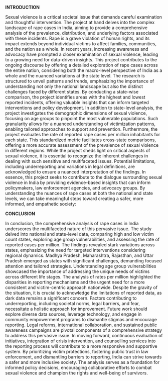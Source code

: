 **INTRODUCTION**

Sexual violence is a critical societal issue that demands careful examination and thoughtful intervention. The
project at hand delves into the complex landscape of rape cases in India, aiming to provide a comprehensive
analysis of the prevalence, distribution, and underlying factors associated with these incidents. Rape is a grave
violation of human rights, and its impact extends beyond individual victims to affect families, communities, and
the nation as a whole.
In recent years, increasing awareness and advocacy have prompted a closer examination of sexual violence,
leading to a growing need for data-driven insights. This project contributes to the ongoing discourse by offering
a detailed exploration of rape cases across the entire nation, considering both the macro-level perspective of
India as a whole and the nuanced variations at the state level.
The research is structured to unveil patterns and trends, emphasizing the importance of understanding not only
the national landscape but also the distinct challenges faced by different states. By conducting a state-wise
comparison, the project identifies areas with the highest and lowest reported incidents, offering valuable insights
that can inform targeted interventions and policy development.
In addition to state-level analysis, the project investigates the demographic dimensions of sexual violence,
focusing on age groups to pinpoint the most vulnerable populations. Such granularity allows for a nuanced
understanding of victimization patterns, enabling tailored approaches to support and prevention.
Furthermore, the project evaluates the rate of reported rape cases per million inhabitants for each state. This
standardized metric facilitates cross-state comparisons, offering a more accurate assessment of the prevalence
of sexual violence in different regions.
While the project sheds light on critical aspects of sexual violence, it is essential to recognize the inherent
challenges in dealing with such sensitive and multifaceted issues. Potential limitations, including underreporting
and variations in legal definitions, are acknowledged to ensure a nuanced interpretation of the findings.
In essence, this project seeks to contribute to the dialogue surrounding sexual violence in India by providing
evidence-based insights that can inform policymakers, law enforcement agencies, and advocacy groups. By
understanding the nuances of rape cases at both the national and state levels, we can take meaningful steps
toward creating a safer, more informed, and empathetic society:


**CONCLUSION**

In conclusion, the comprehensive analysis of rape cases in India underscores the multifaceted nature of this
pervasive issue. The study delved into national and state-level data, comparing high and low victim count states,
exploring age group vulnerabilities, and assessing the rate of reported cases per million.
The findings revealed stark variations across states, emphasizing the need for targeted interventions considering
regional dynamics. Madhya Pradesh, Maharashtra, Rajasthan, and Uttar Pradesh emerged as states with
significant challenges, demanding focused attention and tailored strategies.
Understanding age group vulnerabilities showcased the importance of addressing the unique needs of victims
across different life stages. The analysis of rates per million highlighted the disparities in reporting mechanisms
and the urgent need for a more consistent and victim-centric approach nationwide.
Despite the gravity of the situation, it is crucial to acknowledge the limitations of reported data, as dark data
remains a significant concern. Factors contributing to underreporting, including societal norms, legal barriers,
and fear, necessitate a holistic approach for improvement.
Future work should explore diverse data sources, leverage technology, and engage in community empowerment
programs to dismantle stigmas and encourage reporting. Legal reforms, international collaboration, and
sustained public awareness campaigns are pivotal components of a comprehensive strategy to address this
pervasive issue.
In moving forward, continuous evaluation of initiatives, integration of crisis intervention, and counselling services
into the reporting process will contribute to a more responsive and supportive system. By prioritizing victim
protections, fostering public trust in law enforcement, and dismantling barriers to reporting, India can strive
towards a safer and more inclusive society. The analysis serves as a foundation for informed policy decisions,
encouraging collaborative efforts to combat sexual violence and champion the rights and well-being of survivors.
